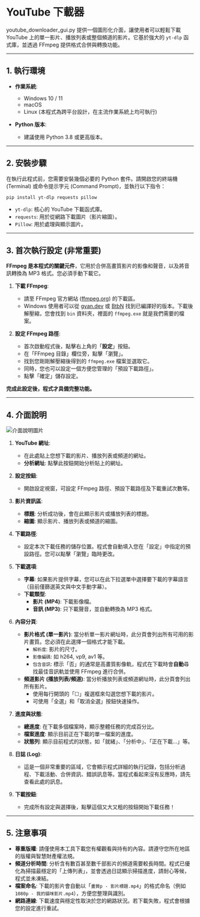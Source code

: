 # YouTube 下載器

youtube_downloader_gui.py 提供一個圖形化介面，讓使用者可以輕鬆下載 YouTube 上的單一影片、播放列表或整個頻道的影片。它基於強大的 `yt-dlp` 函式庫，並透過 FFmpeg 提供格式合併與轉換功能。

---

## 1. 執行環境

* **作業系統**:
    * Windows 10 / 11
    * macOS
    * Linux
    (本程式為跨平台設計，在主流作業系統上均可執行)

* **Python 版本**:
    * 建議使用 Python 3.8 或更高版本。

---

## 2. 安裝步驟

在執行此程式前，您需要安裝幾個必要的 Python 套件。請開啟您的終端機 (Terminal) 或命令提示字元 (Command Prompt)，並執行以下指令：

```bash
pip install yt-dlp requests pillow
```

-   `yt-dlp`: 核心的 YouTube 下載函式庫。
-   `requests`: 用於從網路下載圖片（影片縮圖）。
-   `Pillow`: 用於處理與顯示圖片。

---

## 3. 首次執行設定 (非常重要)

**FFmpeg 是本程式的關鍵元件**，它用於合併高畫質影片的影像和聲音，以及將音訊轉換為 MP3 格式。您必須手動下載它。

1.  **下載 FFmpeg**:
    * 請至 FFmpeg 官方網站 ([ffmpeg.org](https://ffmpeg.org)) 的下載區。
    * Windows 使用者可以從 [gyan.dev](https://www.gyan.dev/ffmpeg/builds/) 或 [BtbN](https://github.com/BtbN/FFmpeg-Builds/releases) 找到已編譯好的版本。下載後解壓縮，您會找到 `bin` 資料夾，裡面的 `ffmpeg.exe` 就是我們需要的檔案。

2.  **設定 FFmpeg 路徑**:
    * 首次啟動程式後，點擊右上角的「**設定**」按鈕。
    * 在「FFmpeg 目錄」欄位旁，點擊「瀏覽」。
    * 找到您剛剛解壓縮後得到的 `ffmpeg.exe` 檔案並選取它。
    * 同時，您也可以設定一個方便您管理的「預設下載路徑」。
    * 點擊「確定」儲存設定。

**完成此設定後，程式才具備完整功能。**

---

## 4. 介面說明

![介面說明圖片](docs/youtube_dl_ui_desc.png)

1.  **YouTube 網址**:
    * 在此處貼上您想下載的影片、播放列表或頻道的網址。
    * **分析網址**: 點擊此按鈕開始分析貼上的網址。

2.  **設定按鈕**:
    * 開啟設定視窗，可設定 FFmpeg 路徑、預設下載路徑及下載重試次數等。

3.  **影片資訊區**:
    * **標題**: 分析成功後，會在此顯示影片或播放列表的標題。
    * **縮圖**: 顯示影片、播放列表或頻道的縮圖。

4.  **下載路徑**:
    * 設定本次下載任務的儲存位置。程式會自動填入您在「設定」中指定的預設路徑。您可以點擊「瀏覽」臨時更改。

5.  **下載選項**:
    * **字幕**: 如果影片提供字幕，您可以在此下拉選單中選擇要下載的字幕語言（目前僅篩選英文與中文手動字幕）。
    * **下載類型**:
        * **影片 (MP4)**: 下載影像檔。
        * **音訊 (MP3)**: 只下載聲音，並自動轉換為 MP3 格式。

6.  **內容分頁**:
    * **影片格式 (單一影片)**: 當分析單一影片網址時，此分頁會列出所有可用的影片畫質。您必須在此選擇一個格式才能下載。
        * `解析度`: 影片的尺寸。
        * `影像編碼`: 如 h264, vp9, av1 等。
        * `包含音訊`: 標示「否」的通常是高畫質影像軌，程式在下載時會**自動**尋找最佳音訊軌並使用 FFmpeg 進行合併。
    * **頻道影片 (播放列表/頻道)**: 當分析播放列表或頻道網址時，此分頁會列出所有影片。
        * 使用每行開頭的「☐」複選框來勾選您想下載的影片。
        * 可使用「全選」和「取消全選」按鈕快速操作。

7.  **進度與狀態**:
    * **總進度**: 在下載多個檔案時，顯示整體任務的完成百分比。
    * **檔案進度**: 顯示目前正在下載的單一檔案的進度。
    * **狀態列**: 顯示目前程式的狀態，如「就緒」、「分析中」、「正在下載...」等。

8.  **日誌 (Log)**:
    * 這是一個非常重要的區域，它會顯示程式詳細的執行記錄，包括分析過程、下載活動、合併資訊、錯誤訊息等。當程式看起來沒有反應時，請先查看此處的訊息。

9.  **下載按鈕**:
    * 完成所有設定與選擇後，點擊這個又大又粗的按鈕開始下載任務！

---

## 5. 注意事項

* **尊重版權**: 請僅使用本工具下載您有權觀看與持有的內容。請遵守您所在地區的版權與智慧財產權法規。
* **頻道分析時間**: 分析含有數百甚至數千部影片的頻道需要較長時間。程式已優化為掃描最穩定的「上傳列表」，並會透過日誌顯示掃描進度，請耐心等候，程式並未凍結。
* **檔案命名**: 下載的影片會自動以「`畫質p - 影片標題.mp4`」的格式命名（例如 `1080p - 我的貓咪影片.mp4`），方便您整理與識別。
* **網路連線**: 下載速度與穩定性取決於您的網路狀況。若下載失敗，程式會根據您的設定進行重試。
